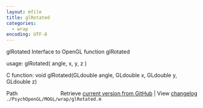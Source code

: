 ```yaml
---
layout: mfile
title: glRotated
categories:
  - wrap
encoding: UTF-8
---
```


glRotated  Interface to OpenGL function glRotated

usage:  glRotated( angle, x, y, z )

C function:  void glRotated(GLdouble angle, GLdouble x, GLdouble y, GLdouble z)


<div class="code_header" style="text-align:right;">
  <span style="float:left;">Path&nbsp;&nbsp;</span> <span class="counter">Retrieve <a href=
  "https://raw.github.com/Psychtoolbox-3/Psychtoolbox-3/beta/./PsychOpenGL/MOGL/wrap/glRotated.m">current version from GitHub</a> | View <a href=
  "https://github.com/Psychtoolbox-3/Psychtoolbox-3/commits/beta/./PsychOpenGL/MOGL/wrap/glRotated.m">changelog</a></span>
</div>
<div class="code">
  <code>./PsychOpenGL/MOGL/wrap/glRotated.m</code>
</div>
